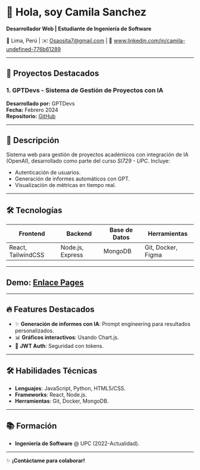 # 👋 Hola, soy Camila Sanchez 
**Desarrollador Web | Estudiante de Ingeniería de Software**  

📍 Lima, Perú | ✉️ Osaosita7@gmail.com | 🔗 www.linkedin.com/in/camila-undefined-776b61289  

---

## 🚀 **Proyectos Destacados**  

### 1.  GPTDevs - Sistema de Gestión de Proyectos con IA   
   **Desarrollado por:** GPTDevs  
**Fecha:** Febrero 2024  
**Repositorio:** [GitHub](https://github.com/upc-pre-si729-2402-wx51-G6-GPTDevs)  

---

## 📌 Descripción  
Sistema web para gestión de proyectos académicos con integración de IA (OpenAI), desarrollado como parte del curso *SI729 - UPC*. Incluye:  
- Autenticación de usuarios.  
- Generación de informes automáticos con GPT.  
- Visualización de métricas en tiempo real.  

---

## 🛠 Tecnologías  
| **Frontend**       | **Backend**      | **Base de Datos** | **Herramientas**      |  
|--------------------|------------------|-------------------|-----------------------|  
| React, TailwindCSS | Node.js, Express | MongoDB           | Git, Docker, Figma    |  

---

## **Demo**: [Enlace Pages](https://tasklinker.netlify.app/login) 

---

## 🔥 Features Destacados  
- ✨ **Generación de informes con IA**: Prompt engineering para resultados personalizados.  
- 📊 **Gráficos interactivos**: Usando Chart.js.  
- 🔐 **JWT Auth**: Seguridad con tokens.  

---


## 🛠 **Habilidades Técnicas**  
- **Lenguajes**: JavaScript, Python, HTML5/CSS.  
- **Frameworks**: React, Node.js.  
- **Herramientas**: Git, Docker, MongoDB.  

---

## 📚 **Formación**  
- **Ingeniería de Software** @ UPC (2022-Actualidad).  

---
✨ **¡Contáctame para colaborar!**  

